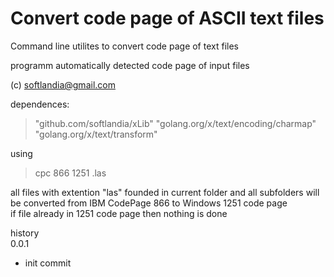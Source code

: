 Convert code page of ASCII text files
=====================================

Command line utilites to convert code page of text files

programm automatically detected code page of input files

(c) softlandia@gmail.com

dependences: 
>"github.com/softlandia/xLib"
>"golang.org/x/text/encoding/charmap"
>"golang.org/x/text/transform"

using  
>cpc 866 1251 .las

all files with extention "las" founded in current folder and all subfolders will be converted from IBM CodePage 866 to Windows 1251 code page  
if file already in 1251 code page then nothing is done 
 

history  
0.0.1  
* init commit
